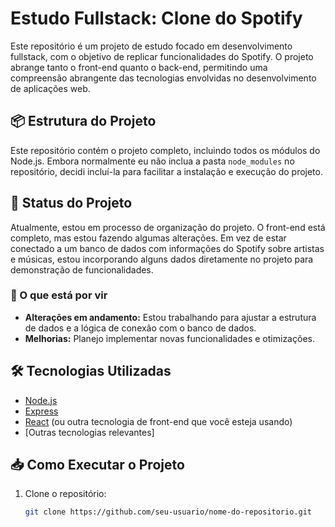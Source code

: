# Estudo Fullstack: Clone do Spotify

Este repositório é um projeto de estudo focado em desenvolvimento fullstack, com o objetivo de replicar funcionalidades do Spotify. O projeto abrange tanto o front-end quanto o back-end, permitindo uma compreensão abrangente das tecnologias envolvidas no desenvolvimento de aplicações web.

## 📦 Estrutura do Projeto

Este repositório contém o projeto completo, incluindo todos os módulos do Node.js. Embora normalmente eu não inclua a pasta `node_modules` no repositório, decidi incluí-la para facilitar a instalação e execução do projeto.

## 🚀 Status do Projeto

Atualmente, estou em processo de organização do projeto. O front-end está completo, mas estou fazendo algumas alterações. Em vez de estar conectado a um banco de dados com informações do Spotify sobre artistas e músicas, estou incorporando alguns dados diretamente no projeto para demonstração de funcionalidades. 

### 🔄 O que está por vir

- **Alterações em andamento:** Estou trabalhando para ajustar a estrutura de dados e a lógica de conexão com o banco de dados.
- **Melhorias:** Planejo implementar novas funcionalidades e otimizações.

## 🛠️ Tecnologias Utilizadas

- [Node.js](https://nodejs.org/)
- [Express](https://expressjs.com/)
- [React](https://reactjs.org/) (ou outra tecnologia de front-end que você esteja usando)
- [Outras tecnologias relevantes]

## 📥 Como Executar o Projeto

1. Clone o repositório:
   ```bash
   git clone https://github.com/seu-usuario/nome-do-repositorio.git
